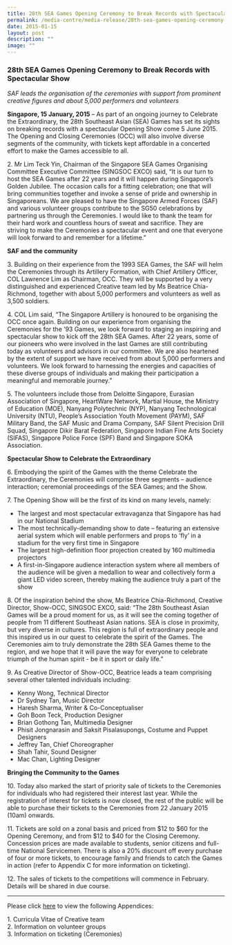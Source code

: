```yaml
---
title: 28th SEA Games Opening Ceremony to Break Records with Spectacular Show
permalink: /media-centre/media-release/28th-sea-games-opening-ceremony-to-break-records-with-spectacular-show/
date: 2015-01-15
layout: post
description: ""
image: ""
---
```

### **28th SEA Games Opening Ceremony to Break Records with Spectacular Show**
_SAF leads the organisation of the ceremonies with support from prominent creative figures and about 5,000 performers and volunteers_

**Singapore, 15 January, 2015** – As part of an ongoing journey to Celebrate the Extraordinary, the 28th Southeast Asian (SEA) Games has set its sights on breaking records with a spectacular Opening Show come 5 June 2015. The Opening and Closing Ceremonies (OCC) will also involve diverse segments of the community, with tickets kept affordable in a concerted effort to make the Games accessible to all.

2\. Mr Lim Teck Yin, Chairman of the Singapore SEA Games Organising Committee Executive Committee (SINGSOC EXCO) said, “It is our turn to host the SEA Games after 22 years and it will happen during Singapore’s Golden Jubilee. The occasion calls for a fitting celebration; one that will bring communities together and invoke a sense of pride and ownership in Singaporeans. We are pleased to have the Singapore Armed Forces (SAF) and various volunteer groups contribute to the SG50 celebrations by partnering us through the Ceremonies. I would like to thank the team for their hard work and countless hours of sweat and sacrifice. They are striving to make the Ceremonies a spectacular event and one that everyone will look forward to and remember for a lifetime.”

**SAF and the community**

3\. Building on their experience from the 1993 SEA Games, the SAF will helm the Ceremonies through its Artillery Formation, with Chief Artillery Officer, COL Lawrence Lim as Chairman, OCC. They will be supported by a very distinguished and experienced Creative team led by Ms Beatrice Chia-Richmond, together with about 5,000 performers and volunteers as well as 3,500 soldiers.

4\. COL Lim said, “The Singapore Artillery is honoured to be organising the OCC once again. Building on our experience from organising the Ceremonies for the ’93 Games, we look forward to staging an inspiring and spectacular show to kick off the 28th SEA Games. After 22 years, some of our pioneers who were involved in the last Games are still contributing today as volunteers and advisors in our committee. We are also heartened by the extent of support we have received from about 5,000 performers and volunteers. We look forward to harnessing the energies and capacities of these diverse groups of individuals and making their participation a meaningful and memorable journey.”

5\. The volunteers include those from Deloitte Singapore, Eurasian Association of Singapore, HeartWare Network, Martial House, the Ministry of Education (MOE), Nanyang Polytechnic (NYP), Nanyang Technological University (NTU), People’s Association Youth Movement (PAYM), SAF Military Band, the SAF Music and Drama Company, SAF Silent Precision Drill Squad, Singapore Dikir Barat Federation, Singapore Indian Fine Arts Society (SIFAS), Singapore Police Force (SPF) Band and Singapore SOKA Association.

**Spectacular Show to Celebrate the Extraordinary**

6\. Embodying the spirit of the Games with the theme Celebrate the Extraordinary, the Ceremonies will comprise three segments – audience interaction; ceremonial proceedings of the SEA Games; and the Show.

7\. The Opening Show will be the first of its kind on many levels, namely:

* The largest and most spectacular extravaganza that Singapore has had in our National Stadium
* The most technically-demanding show to date – featuring an extensive aerial system which will enable performers and props to ‘fly’ in a stadium for the very first time in Singapore
* The largest high-definition floor projection created by 160 multimedia projectors
* A first-in-Singapore audience interaction system where all members of the audience will be given a medallion to wear and collectively form a giant LED video screen, thereby making the audience truly a part of the show

8\. Of the inspiration behind the show, Ms Beatrice Chia-Richmond, Creative Director, Show-OCC, SINGSOC EXCO, said: “The 28th Southeast Asian Games will be a proud moment for us, as it will see the coming together of people from 11 different Southeast Asian nations. SEA is close in proximity, but very diverse in cultures. This region is full of extraordinary people and this inspired us in our quest to celebrate the spirit of the Games. The Ceremonies aim to truly demonstrate the 28th SEA Games theme to the region, and we hope that it will pave the way for everyone to celebrate triumph of the human spirit - be it in sport or daily life.”

9\. As Creative Director of Show-OCC, Beatrice leads a team comprising several other talented individuals including:

* Kenny Wong, Technical Director
* Dr Sydney Tan, Music Director
* Haresh Sharma, Writer & Co-Conceptualiser
* Goh Boon Teck, Production Designer
* Brian Gothong Tan, Multimedia Designer
* Phisit Jongnarasin and Saksit Pisalasupongs, Costume and Puppet Designers
* Jeffrey Tan, Chief Choreographer
* Shah Tahir, Sound Designer
* Mac Chan, Lighting Designer

**Bringing the Community to the Games**

10\. Today also marked the start of priority sale of tickets to the Ceremonies for individuals who had registered their interest last year. While the registration of interest for tickets is now closed, the rest of the public will be able to purchase their tickets to the Ceremonies from 22 January 2015 (10am) onwards.

11\. Tickets are sold on a zonal basis and priced from $12 to $60 for the Opening Ceremony, and from $12 to $40 for the Closing Ceremony. Concession prices are made available to students, senior citizens and full-time National Servicemen. There is also a 20% discount off every purchase of four or more tickets, to encourage family and friends to catch the Games in action (refer to Appendix C for more information on ticketing).

12\. The sales of tickets to the competitions will commence in February. Details will be shared in due course. 

---

Please click [here](/files/Media%20Centre/Media%20Release/2015/January/OCC%20Media%20Briefing%201%20%20Media%20Release%20%20Appendices.pdf) to view the following Appendices:

1\. Curricula Vitae of Creative team  
2\. Information on volunteer groups  
3\. Information on ticketing (Ceremonies)